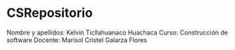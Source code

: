 # CSRepositorio

Nombre y apellidos: Kelvin Ticllahuanaco Huachaca
Curso: Construcción de software
Docente: Marisol Cristel Galarza Flores

